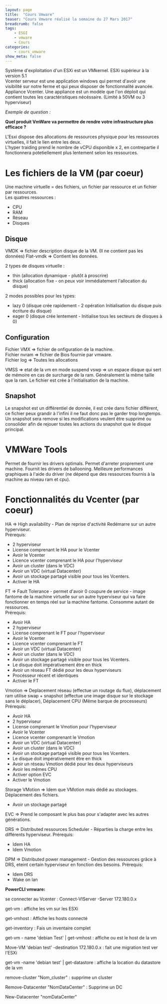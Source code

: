 ```yaml
---
layout: page
title:  "Cours Vmware"
teaser: "Cours Vmware réalisé la semaine du 27 Mars 2017"
breadcrumb: false
tags:
    - ESGI
    - vmware
    - Cours
categories:
    - cours_vmware
show_meta: false
---
```


Système d'exploitation d'un ESXi est un VMkernel. ESXi supérieur à la version 5.1  
Vcenter serveur est une application windows qui permet d'avoir une visibilité sur notre ferme et qui peux disposer de fonctionnalité avancée.    
Appliance Vcenter. Une appliance est un modèle que l'on déploit qui contient toutes les caractéristiques nécéssaire. (Limité à 50VM ou 3 hyperviseur)

*Exemple de question :*

**Quel produit VmWare va permettre de rendre votre infrastructure plus efficace ?**

L'Esxi dispose des allocations de ressources physique pour les ressources virtuelles, il fait le lien entre les deux.    
L'hyper traiding prend le nombre de vCPU disponible x 2, en contrepartie il fonctionnera potetiellement plus lentement selon les ressources.

# Les fichiers de la VM (par coeur)

Une machine virtuelle = des fichiers, un fichier par ressource et un fichier par ressources.  
Les quatres ressources :
  - CPU
  - RAM
  - Réseau
  - Disques

## Disque

VMDK => fichier description disque de la VM. (Il ne contient pas les données)
Flat-vmdk => Contient les données.  

2 types de disques virtuelle :
  - thin (allocation dynamique - plutôt à proscrire)
  - thick (allocation fixe - on peux voir immédiatement l'allocation du disque)

2 modes possibles pour les types:
  - lazy 0 (disque crée rapidement - 2 opération Initialisation du disque puis écriture du disque)
  - eager 0 (disque crée lentement - Initialise tous les secteurs de disques à 0)

## Configuration

Fichier VMX => fichier de onfiguration de la machine.  
Fichier nvram => fichier de Bios fournie par vmware.  
Fichier log => Toutes les allocations

VMSS => etat de la vm en mode suspend
vswp => un espace disque qui sert de mémoire en cas de surcharge de la ram. Généralement la même taille que la ram. Le fichier est crée à l'initialisation de la machine.

## Snapshot

Le snapshot est un différentiel de donnée, il est crée dans fichier différent, ce fichier peux grandir à l'infini il ne faut donc pas le garder trop longtemps.  
Un snapshot sera remove si les modifications veulent être supprimé ou consolider afin de rejouer toutes les actions du snapshot que le disque principal.

# VMWare Tools

Permet de fournir les drivers optimals.
Permet d'arreter proprement une machine.
Fournit les drivers de ballooning.
Meilleure performances graphiques à l'aide du driver (ne dépend que des ressources fournis à la machine au niveau ram et cpu).

# Fonctionnalités du Vcenter (par coeur)

HA => High availability - Plan de reprise d'activité
Redémarre sur un autre hyperviseur.     
Prérequis:

  - 2 hyperviseur
  - License comprenant le HA pour le Vcenter
  - Avoir le Vcenter
  - Licence vcenter comprenant le HA pour l'hyperviseur
  - Avoir un cluster (dans le VDC)
  - Avoir un VDC (virtual Datacenter)
  - Avoir un stockage partagé visible pour tous les Vcenters.
  - Activer le HA

FT => Fault Tolerance - permet d'avoir 0 coupure de service - image fantome de la machine virtuelle sur un autre hyperviseur qui va faire fonctionner en temps réel sur la machine fantome.
Consomme autant de ressources.  
Prérequis:

- Avoir HA
- 2 hyperviseur
- License comprenant le FT pour l'hyperviseur
- Avoir le Vcenter
- Licence vcenter comprenant le FT
- Avoir un VDC (virtual Datacenter)
- Avoir un cluster (dans le VDC)
- Avoir un stockage partagé visible pour tous les Vcenters.
- Le disque doit impérativement être en thick
- Avoir un réseau FT dédié pour les deux hyperviseurs
- Procésseur récent et identiques
- Activer le FT

Vmotion => Deplacement réseau (effectue un routage du flux), déplacement ram utilise swap + snapshot (effectue une image disque sur le stockage sans le déplacer), Déplacement CPU (Même barque de processeurs)  
Prérequis:

- Avoir HA
- 2 hyperviseur
- License comprenant le Vmotion pour l'hyperviseur
- Avoir le Vcenter
- Licence vcenter comprenant le Vmotion
- Avoir un VDC (virtual Datacenter)
- Avoir un cluster (dans le VDC)
- Avoir un stockage partagé visible pour tous les Vcenters.
- Le disque doit impérativement être en thick
- Avoir un réseau Vmotion dédié pour les deux hyperviseurs
- Avoir les mêmes CPU
- Activer option EVC
- Activer le Vmotion

Storage VMotion => Idem que VMotion mais dédié au stockages. Déplacement des fichiers.

 - Avoir un stockage partagé

EVC => Prend le composant le plus bas pour s'adapter avec les autres générations.

DRS => Distributed ressources Scheduler - Réparties la charge entre les différents hyperviseur.
Prérequis:

  - Idem HA
  - Idem Vmotion

DPM => Distributed power management -  Gestion des ressources grâce à DRS, eteint certain hyperviseur en fonction des besoins.
Prérequis:

  - Idem DRS
  - Wake on lan


**PowerCLI vmware:**

se connecter au Vcenter : Connect-VIServer -Server 172.180.0.x

get-vm : affiche les vm sur les ESXi

get-vmhost : Affiche les hosts connecté

get-inventory : Fais un inventaire complet

get-vm - name 'debian Test' | get-vmhost : affiche ou est le host de la vm

Move-VM 'debian test' -destination 172.180.0.x : fait une migration test ver l'ESXi

get-vm -name 'debian test' | get-datastore : affiche la location du datastore de la vm

remove-cluster "Nom_cluster" : supprime un cluster

Remove-Datacenter "NomDataCenter" : Supprime un DC

New-Datacenter "nomDataCenter"
